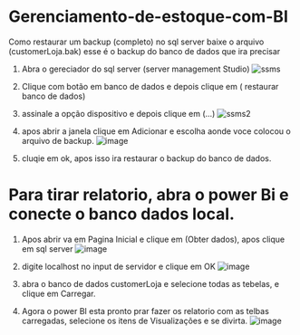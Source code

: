 # Gerenciamento-de-estoque-com-BI

Como restaurar um backup (completo) no sql server
baixe o arquivo (customerLoja.bak) esse é o backup do banco de dados que ira precisar

  1. Abra o gereciador do sql server (server management Studio)
   ![ssms](https://github.com/user-attachments/assets/480a75ac-a5b2-4464-8af6-b1e791f43b24)
2. Clique com botão em banco de dados e depois clique em ( restaurar banco de dados)

3. assinale a opção dispositivo e depois clique em (...)
   ![ssms2](https://github.com/user-attachments/assets/01d47c02-7c19-45eb-9e10-3bbc99766af4)

4. apos abrir a janela clique em Adicionar e escolha aonde voce colocou o arquivo de backup.
    ![image](https://github.com/user-attachments/assets/ca9f2096-2234-43f8-a277-744712bf0edb)

5. cluqie em ok, apos isso ira restaurar o backup do banco de dados.
     

# Para tirar relatorio, abra o power Bi e conecte o banco dados local.

 1. Apos abrir va em Pagina Inicial e clique em (Obter dados), apos clique em sql server
    ![image](https://github.com/user-attachments/assets/1b15e2d7-20e7-4038-bc1d-f77b8a84eb19)

2. digite localhost no input de servidor e clique em OK
   ![image](https://github.com/user-attachments/assets/d553149c-baae-432c-949c-cfc7220083dd)

3. abra o banco de dados customerLoja e selecione todas as tebelas, e clique em Carregar.

4. Agora o power BI esta pronto prar fazer os relatorio com as telbas carregadas, selecione os itens de Visualizações e se divirta.
   ![image](https://github.com/user-attachments/assets/4d556ce7-95a8-41f8-a87c-73189fd765bf)

   


